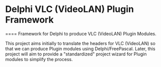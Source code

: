 # Delphi VLC (VideoLAN) Plugin Framework
====
Framework for Delphi to produce VLC (VideoLAN) Plugin Modules.

This project aims initially to translate the headers for VLC (VideoLAN) so that we can produce Plugin modules using Delphi/FreePascal.
Later, this project will aim to provide a "standardized" project wizard for Plugin modules to simplify the process.
